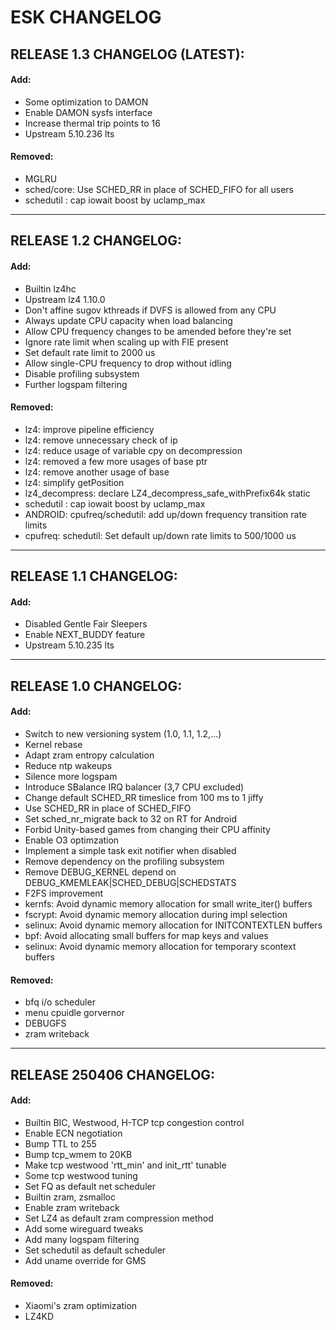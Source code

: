 # ESK CHANGELOG
## RELEASE 1.3 CHANGELOG (LATEST):
#### Add:
- Some optimization to DAMON
- Enable DAMON sysfs interface
- Increase thermal trip points to 16
- Upstream 5.10.236 lts
#### Removed:
- MGLRU
- sched/core: Use SCHED_RR in place of SCHED_FIFO for all users
- schedutil : cap iowait boost by uclamp_max

-----------------------------------------------------

## RELEASE 1.2 CHANGELOG:
#### Add:
- Builtin lz4hc
- Upstream lz4 1.10.0
- Don't affine sugov kthreads if DVFS is allowed from any CPU
- Always update CPU capacity when load balancing
- Allow CPU frequency changes to be amended before they're set
- Ignore rate limit when scaling up with FIE present
- Set default rate limit to 2000 us
- Allow single-CPU frequency to drop without idling
- Disable profiling subsystem
- Further logspam filtering
#### Removed:
- lz4: improve pipeline efficiency
- lz4: remove unnecessary check of ip
- lz4: reduce usage of variable cpy on decompression
- lz4: removed a few more usages of base ptr
- lz4: remove another usage of base
- lz4: simplify getPosition
- lz4_decompress: declare LZ4_decompress_safe_withPrefix64k static
- schedutil : cap iowait boost by uclamp_max
- ANDROID: cpufreq/schedutil: add up/down frequency transition rate limits
- cpufreq: schedutil: Set default up/down rate limits to 500/1000 us

-----------------------------------------------------

## RELEASE 1.1 CHANGELOG:
#### Add:
- Disabled Gentle Fair Sleepers
- Enable NEXT_BUDDY feature
- Upstream 5.10.235 lts

-----------------------------------------------------

## RELEASE 1.0 CHANGELOG:
#### Add:
- Switch to new versioning system (1.0, 1.1, 1.2,...)
- Kernel rebase
- Adapt zram entropy calculation
- Reduce ntp wakeups
- Silence more logspam
- Introduce SBalance IRQ balancer (3,7 CPU excluded)
- Change default SCHED_RR timeslice from 100 ms to 1 jiffy
- Use SCHED_RR in place of SCHED_FIFO
- Set sched_nr_migrate back to 32 on RT for Android
- Forbid Unity-based games from changing their CPU affinity
- Enable O3 optimzation
- Implement a simple task exit notifier when disabled
- Remove dependency on the profiling subsystem
- Remove DEBUG_KERNEL depend on DEBUG_KMEMLEAK|SCHED_DEBUG|SCHEDSTATS
- F2FS improvement
- kernfs: Avoid dynamic memory allocation for small write_iter() buffers
- fscrypt: Avoid dynamic memory allocation during impl selection
- selinux: Avoid dynamic memory allocation for INITCONTEXTLEN buffers
- bpf: Avoid allocating small buffers for map keys and values
- selinux: Avoid dynamic memory allocation for temporary scontext buffers
#### Removed:
- bfq i/o scheduler
- menu cpuidle gorvernor
- DEBUGFS
- zram writeback

-----------------------------------------------------

## RELEASE 250406 CHANGELOG:
#### Add:
- Builtin BIC, Westwood, H-TCP tcp congestion control
- Enable ECN negotiation
- Bump TTL to 255
- Bump tcp_wmem to 20KB
- Make tcp westwood 'rtt_min' and init_rtt' tunable
- Some tcp westwood tuning
- Set FQ as default net scheduler
- Builtin zram, zsmalloc
- Enable zram writeback
- Set LZ4 as default zram compression method
- Add some wireguard tweaks
- Add many logspam filtering
- Set schedutil as default scheduler
- Add uname override for GMS
#### Removed:
- Xiaomi's zram optimization
- LZ4KD
